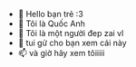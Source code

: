 - 👋 Hello bạn trẻ :3
- 👀 Tôi là Quốc Anh
- 🌱 Tôi là một người đep zai vl
- 💞️ tui gử cho bạn xem cái này 
- 📫 và giờ hãy xem tôiiiii 

<!---
Quocanhhere/Quocanhhere is a ✨ special ✨ repository because its `README.md` (this file) appears on your GitHub profile.
You can click the Preview link to take a look at your changes.
--->
